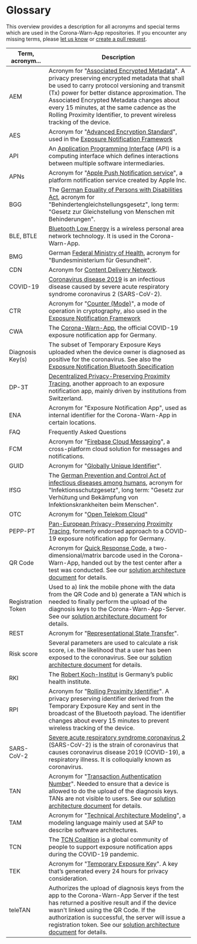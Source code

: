 # Glossary

This overview provides a description for all acronyms and special terms which are used in the Corona-Warn-App repositories. If you encounter any missing terms, please [let us know](https://github.com/corona-warn-app/cwa-documentation/issues/new?labels=documentation%2C+bug&template=01_doc_issue.md) or [create a pull request](https://github.com/corona-warn-app/cwa-documentation/pulls).

| Term, acronym... | Description |
| --- | --- |
| AEM | Acronym for "[Associated Encrypted Metadata](https://covid19-static.cdn-apple.com/applications/covid19/current/static/contact-tracing/pdf/ExposureNotification-BluetoothSpecificationv1.2.pdf)". A privacy preserving encrypted metadata that shall be used to carry protocol versioning and transmit (Tx) power for better distance approximation. The Associated Encrypted Metadata changes about every 15 minutes, at the same cadence as the Rolling Proximity Identifier, to prevent wireless tracking of the device.  |
| AES | Acronym for "[Advanced Encryption Standard](https://en.wikipedia.org/wiki/Advanced_Encryption_Standard)", used in the [Exposure Notification Framework](https://covid19-static.cdn-apple.com/applications/covid19/current/static/contact-tracing/pdf/ExposureNotification-CryptographySpecificationv1.2.pdf) |
| API | An [Application Programming Interface](https://en.wikipedia.org/wiki/Application_programming_interface) (API) is a computing interface which defines interactions between multiple software intermediaries. |
| APNs | Acronym for "[Apple Push Notification service](https://en.wikipedia.org/wiki/Apple_Push_Notification_service)", a platform notification service created by Apple Inc. |
| BGG | The [German Equality of Persons with Disabilities Act](https://www.gesetze-im-internet.de/bgg/), acronym for "Behindertengleichstellungsgesetz", long term: "Gesetz zur Gleichstellung von Menschen mit Behinderungen". |
| BLE, BTLE | [Bluetooth Low Energy](https://en.wikipedia.org/wiki/Bluetooth_Low_Energy) is a wireless personal area network technology. It is used in the Corona-Warn-App. |
| BMG | German [Federal Ministry of Health](https://www.bundesgesundheitsministerium.de/en/en.html), acronym for "Bundesministerium für Gesundheit". |
| CDN | Acronym for [Content Delivery Network](https://en.wikipedia.org/wiki/Content_delivery_network). |
| COVID-19 | [Coronavirus disease 2019](https://en.wikipedia.org/wiki/Coronavirus_disease_2019) is an infectious disease caused by severe acute respiratory syndrome coronavirus 2 (SARS-CoV-2). |
| CTR | Acronym for "[Counter (Mode)](https://en.wikipedia.org/wiki/Block_cipher_mode_of_operation#CTR)", a mode of operation in cryptography, also used in the [Exposure Notification Framework](https://covid19-static.cdn-apple.com/applications/covid19/current/static/contact-tracing/pdf/ExposureNotification-CryptographySpecificationv1.2.pdf) |
| CWA | The [Corona-Warn-App](https://github.com/corona-warn-app/cwa-documentation), the official COVID-19 exposure notification app for Germany. |
| Diagnosis Key(s) | The subset of Temporary Exposure Keys uploaded when the device owner is diagnosed as positive for the coronavirus. See also the [Exposure Notification Bluetooth Specification](https://covid19-static.cdn-apple.com/applications/covid19/current/static/contact-tracing/pdf/ExposureNotification-BluetoothSpecificationv1.2.pdf) | 
| DP-3T | [Decentralized Privacy-Preserving Proximity Tracing](https://github.com/DP-3T/documents), another approach to an exposure notification app, mainly driven by institutions from Switzerland. |
| ENA | Acronym for "Exposure Notification App", used as internal identifier for the Corona-Warn-App in certain locations. |
| FAQ | Frequently Asked Questions |
| FCM | Acronym for "[Firebase Cloud Messaging](https://en.wikipedia.org/wiki/Firebase_Cloud_Messaging)", a cross-platform cloud solution for messages and notifications. |
| GUID | Acronym for "[Globally Unique Identifier](https://en.wikipedia.org/wiki/Universally_unique_identifier)". |
| IfSG | The [German Prevention and Control Act of infectious diseases among humans](https://www.gesetze-im-internet.de/ifsg/index.html), acronym for "Infektionsschutzgesetz", long term: "Gesetz zur Verhütung und Bekämpfung von Infektionskrankheiten beim Menschen". | 
| OTC | Acronym for "[Open Telekom Cloud](https://open-telekom-cloud.com/)"
| PEPP-PT | [Pan-European Privacy-Preserving Proximity Tracing](https://www.pepp-pt.org/), formerly endorsed approach to a COVID-19 exposure notification app for Germany. | 
| QR Code | Acronym for [Quick Response Code](https://en.wikipedia.org/wiki/QR_code), a two-dimensional/matrix barcode used in the Corona-Warn-App, handed out by the test center after a test was conducted. See our [solution architecture document](solution_architecture.md) for details. | 
| Registration Token | Used to a) link the mobile phone with the data from the QR Code and b) generate a TAN which is needed to finally perform the upload of the diagnosis keys to the Corona-Warn-App-Server. See our [solution architecture document](solution_architecture.md) for details. |
| REST | Acronym for "[Representational State Transfer](https://en.wikipedia.org/wiki/Representational_state_transfer)". |
| Risk score | Several parameters are used to calculate a risk score, i.e. the likelihood that a user has been exposed to the coronavirus. See our [solution architecture document](solution_architecture.md) for details. | 
| RKI | The [Robert Koch-Institut](https://www.rki.de/) is Germany’s public health institute. |
| RPI | Acronym for "[Rolling Proximity Identifier](https://covid19-static.cdn-apple.com/applications/covid19/current/static/contact-tracing/pdf/ExposureNotification-BluetoothSpecificationv1.2.pdf)". A privacy preserving identifier derived from the Temporary Exposure Key and sent in the broadcast of the Bluetooth payload. The identifier changes about every 15 minutes to prevent wireless tracking of the device. |
| SARS-CoV-2 | [Severe acute respiratory syndrome coronavirus 2](https://en.wikipedia.org/wiki/Severe_acute_respiratory_syndrome_coronavirus_2) (SARS-CoV-2) is the strain of coronavirus that causes coronavirus disease 2019 (COVID-19), a respiratory illness. It is colloquially known as coronavirus. |
| TAN | Acronym for "[Transaction Authentication Number](https://en.wikipedia.org/wiki/Transaction_authentication_number)". Needed to ensure that a device is allowed to do the upload of the diagnosis keys. TANs are not visible to users. See our [solution architecture document](solution_architecture.md) for details. |
| TAM | Acronym for "[Technical Architecture Modeling](http://www.fmc-modeling.org/fmc-and-tam)", a modeling language mainly used at SAP to describe software architectures.
| TCN | The [TCN Coalition](https://tcn-coalition.org/) is a global community of people to support exposure notification apps during the COVID-19 pandemic. |
| TEK | Acronym for "[Temporary Exposure Key](https://covid19-static.cdn-apple.com/applications/covid19/current/static/contact-tracing/pdf/ExposureNotification-BluetoothSpecificationv1.2.pdf)". A key that’s generated every 24 hours for privacy consideration. |
| teleTAN | Authorizes the upload of diagnosis keys from the app to the Corona-Warn-App Server if the test has returned a positive result and if the device wasn't linked using the QR Code. If the authorization is successful, the server will issue a registration token. See our [solution architecture document](solution_architecture.md) for details. |